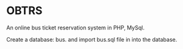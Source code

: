 # OBTRS
An online bus ticket reservation system in PHP, MySql.

Create a database: bus.
and import bus.sql file in into the database.
